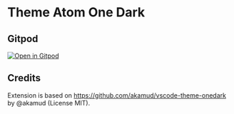 # Theme Atom One Dark

## Gitpod

[![Open in Gitpod](https://gitpod.io/button/open-in-gitpod.svg)](https://gitpod.io/#https://github.com/lvce-editor/theme-atom-one-dark)


## Credits

Extension is based on https://github.com/akamud/vscode-theme-onedark by @akamud (License MIT).
